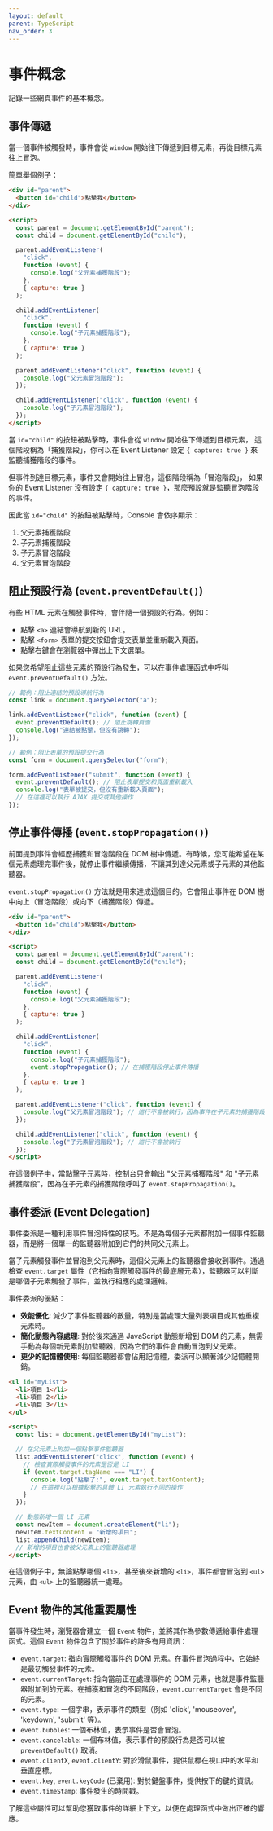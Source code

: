 ```yaml
---
layout: default
parent: TypeScript
nav_order: 3
---
```


# 事件概念

記錄一些網頁事件的基本概念。

## 事件傳遞

當一個事件被觸發時，事件會從 `window` 開始往下傳遞到目標元素，再從目標元素往上冒泡。

簡單舉個例子：

```html
<div id="parent">
  <button id="child">點擊我</button>
</div>

<script>
  const parent = document.getElementById("parent");
  const child = document.getElementById("child");

  parent.addEventListener(
    "click",
    function (event) {
      console.log("父元素捕獲階段");
    },
    { capture: true }
  );

  child.addEventListener(
    "click",
    function (event) {
      console.log("子元素捕獲階段");
    },
    { capture: true }
  );

  parent.addEventListener("click", function (event) {
    console.log("父元素冒泡階段");
  });

  child.addEventListener("click", function (event) {
    console.log("子元素冒泡階段");
  });
</script>
```

當 `id="child"` 的按鈕被點擊時，事件會從 `window` 開始往下傳遞到目標元素，
這個階段稱為「捕獲階段」，你可以在 Event Listener 設定 `{ capture: true }` 來監聽捕獲階段的事件。

但事件到達目標元素，事件又會開始往上冒泡，這個階段稱為「冒泡階段」，
如果你的 Event Listener 沒有設定 `{ capture: true }`，那麼預設就是監聽冒泡階段的事件。

因此當 `id="child"` 的按鈕被點擊時，Console 會依序顯示：

1. 父元素捕獲階段
2. 子元素捕獲階段
3. 子元素冒泡階段
4. 父元素冒泡階段

## 阻止預設行為 (`event.preventDefault()`)

有些 HTML 元素在觸發事件時，會伴隨一個預設的行為。例如：

- 點擊 `<a>` 連結會導航到新的 URL。
- 點擊 `<form>` 表單的提交按鈕會提交表單並重新載入頁面。
- 點擊右鍵會在瀏覽器中彈出上下文選單。

如果您希望阻止這些元素的預設行為發生，可以在事件處理函式中呼叫 `event.preventDefault()` 方法。

```javascript
// 範例：阻止連結的預設導航行為
const link = document.querySelector("a");

link.addEventListener("click", function (event) {
  event.preventDefault(); // 阻止跳轉頁面
  console.log("連結被點擊，但沒有跳轉");
});

// 範例：阻止表單的預設提交行為
const form = document.querySelector("form");

form.addEventListener("submit", function (event) {
  event.preventDefault(); // 阻止表單提交和頁面重新載入
  console.log("表單被提交，但沒有重新載入頁面");
  // 在這裡可以執行 AJAX 提交或其他操作
});
```

## 停止事件傳播 (`event.stopPropagation()`)

前面提到事件會經歷捕獲和冒泡階段在 DOM 樹中傳遞。有時候，您可能希望在某個元素處理完事件後，就停止事件繼續傳播，不讓其到達父元素或子元素的其他監聽器。

`event.stopPropagation()` 方法就是用來達成這個目的。它會阻止事件在 DOM 樹中向上（冒泡階段）或向下（捕獲階段）傳遞。

```html
<div id="parent">
  <button id="child">點擊我</button>
</div>

<script>
  const parent = document.getElementById("parent");
  const child = document.getElementById("child");

  parent.addEventListener(
    "click",
    function (event) {
      console.log("父元素捕獲階段");
    },
    { capture: true }
  );

  child.addEventListener(
    "click",
    function (event) {
      console.log("子元素捕獲階段");
      event.stopPropagation(); // 在捕獲階段停止事件傳播
    },
    { capture: true }
  );

  parent.addEventListener("click", function (event) {
    console.log("父元素冒泡階段"); // 這行不會被執行，因為事件在子元素的捕獲階段就被停止了
  });

  child.addEventListener("click", function (event) {
    console.log("子元素冒泡階段"); // 這行不會被執行
  });
</script>
```

在這個例子中，當點擊子元素時，控制台只會輸出 "父元素捕獲階段" 和 "子元素捕獲階段"，因為在子元素的捕獲階段呼叫了 `event.stopPropagation()`。

## 事件委派 (Event Delegation)

事件委派是一種利用事件冒泡特性的技巧。不是為每個子元素都附加一個事件監聽器，而是將一個單一的監聽器附加到它們的共同父元素上。

當子元素觸發事件並冒泡到父元素時，這個父元素上的監聽器會接收到事件。通過檢查 `event.target` 屬性（它指向實際觸發事件的最底層元素），監聽器可以判斷是哪個子元素觸發了事件，並執行相應的處理邏輯。

事件委派的優點：

- **效能優化**: 減少了事件監聽器的數量，特別是當處理大量列表項目或其他重複元素時。
- **簡化動態內容處理**: 對於後來通過 JavaScript 動態新增到 DOM 的元素，無需手動為每個新元素附加監聽器，因為它們的事件會自動冒泡到父元素。
- **更少的記憶體使用**: 每個監聽器都會佔用記憶體，委派可以顯著減少記憶體開銷。

```html
<ul id="myList">
  <li>項目 1</li>
  <li>項目 2</li>
  <li>項目 3</li>
</ul>

<script>
  const list = document.getElementById("myList");

  // 在父元素上附加一個點擊事件監聽器
  list.addEventListener("click", function (event) {
    // 檢查實際觸發事件的元素是否是 LI
    if (event.target.tagName === "LI") {
      console.log("點擊了:", event.target.textContent);
      // 在這裡可以根據點擊的具體 LI 元素執行不同的操作
    }
  });

  // 動態新增一個 LI 元素
  const newItem = document.createElement("li");
  newItem.textContent = "新增的項目";
  list.appendChild(newItem);
  // 新增的項目也會被父元素上的監聽器處理
</script>
```

在這個例子中，無論點擊哪個 `<li>`，甚至後來新增的 `<li>`，事件都會冒泡到 `<ul>` 元素，由 `<ul>` 上的監聽器統一處理。

## Event 物件的其他重要屬性

當事件發生時，瀏覽器會建立一個 `Event` 物件，並將其作為參數傳遞給事件處理函式。這個 `Event` 物件包含了關於事件的許多有用資訊：

- `event.target`: 指向實際觸發事件的 DOM 元素。在事件冒泡過程中，它始終是最初觸發事件的元素。
- `event.currentTarget`: 指向當前正在處理事件的 DOM 元素，也就是事件監聽器附加到的元素。在捕獲和冒泡的不同階段，`event.currentTarget` 會是不同的元素。
- `event.type`: 一個字串，表示事件的類型（例如 'click', 'mouseover', 'keydown', 'submit' 等）。
- `event.bubbles`: 一個布林值，表示事件是否會冒泡。
- `event.cancelable`: 一個布林值，表示事件的預設行為是否可以被 `preventDefault()` 取消。
- `event.clientX`, `event.clientY`: 對於滑鼠事件，提供鼠標在視口中的水平和垂直座標。
- `event.key`, `event.keyCode` (已棄用): 對於鍵盤事件，提供按下的鍵的資訊。
- `event.timeStamp`: 事件發生的時間戳。

了解這些屬性可以幫助您獲取事件的詳細上下文，以便在處理函式中做出正確的響應。
